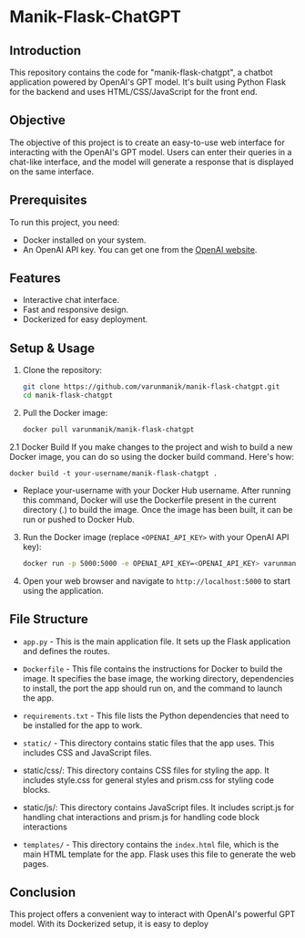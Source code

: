 # Manik-Flask-ChatGPT

## Introduction

This repository contains the code for "manik-flask-chatgpt", a chatbot application powered by OpenAI's GPT model. It's built using Python Flask for the backend and uses HTML/CSS/JavaScript for the front end.

## Objective

The objective of this project is to create an easy-to-use web interface for interacting with the OpenAI's GPT model. Users can enter their queries in a chat-like interface, and the model will generate a response that is displayed on the same interface.

## Prerequisites

To run this project, you need:

- Docker installed on your system.
- An OpenAI API key. You can get one from the [OpenAI website](https://beta.openai.com/).

## Features

- Interactive chat interface.
- Fast and responsive design.
- Dockerized for easy deployment.

## Setup & Usage

1. Clone the repository:
    ```bash
    git clone https://github.com/varunmanik/manik-flask-chatgpt.git
    cd manik-flask-chatgpt
    ```

2. Pull the Docker image:
    ```bash
    docker pull varunmanik/manik-flask-chatgpt
    ```
2.1 Docker Build
If you make changes to the project and wish to build a new Docker image, you can do so using the docker build command. Here's how:

```
docker build -t your-username/manik-flask-chatgpt .
```
- Replace your-username with your Docker Hub username. After running this command, Docker will use the Dockerfile present in the current directory (.) to build the image. Once the image has been built, it can be run or pushed to Docker Hub.

3. Run the Docker image (replace `<OPENAI_API_KEY>` with your OpenAI API key):
    ```bash
    docker run -p 5000:5000 -e OPENAI_API_KEY=<OPENAI_API_KEY> varunmanik/manik-flask-chatgpt
    ```

4. Open your web browser and navigate to `http://localhost:5000` to start using the application.

## File Structure

- `app.py` - This is the main application file. It sets up the Flask application and defines the routes.
- `Dockerfile` - This file contains the instructions for Docker to build the image. It specifies the base image, the working directory, dependencies to install, the port the app should run on, and the command to launch the app.
- `requirements.txt` - This file lists the Python dependencies that need to be installed for the app to work.
- `static/` - This directory contains static files that the app uses. This includes CSS and JavaScript files.

- static/css/: This directory contains CSS files for styling the app. It includes style.css for general styles and prism.css for styling code blocks.

- static/js/: This directory contains JavaScript files. It includes script.js for handling chat interactions and prism.js for handling code block interactions
- `templates/` - This directory contains the `index.html` file, which is the main HTML template for the app. Flask uses this file to generate the web pages.

## Conclusion

This project offers a convenient way to interact with OpenAI's powerful GPT model. With its Dockerized setup, it is easy to deploy
